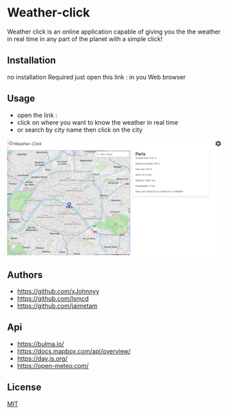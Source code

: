 # Weather-click

Weather click is an online application capable of giving you the the weather in real time in any part of the planet with a simple 
click!

## Installation

no installation Required just open this link :   in you Web browser  


## Usage
- open the link :
- click on where you want to know the weather in real time 
- or search by city name then click on the city 

![Image of Completed Website](assets/Screenshot%202024-02-14%20at%207.22.12%20PM.png)


## Authors 

- https://github.com/xJohnnyy
- https://github.com/lsmcd
- https://github.com/jaimetam

## Api
-  https://bulma.io/
-  https://docs.mapbox.com/api/overview/
-  https://day.js.org/
-  https://open-meteo.com/


## License

[MIT](https://choosealicense.com/licenses/mit/)
